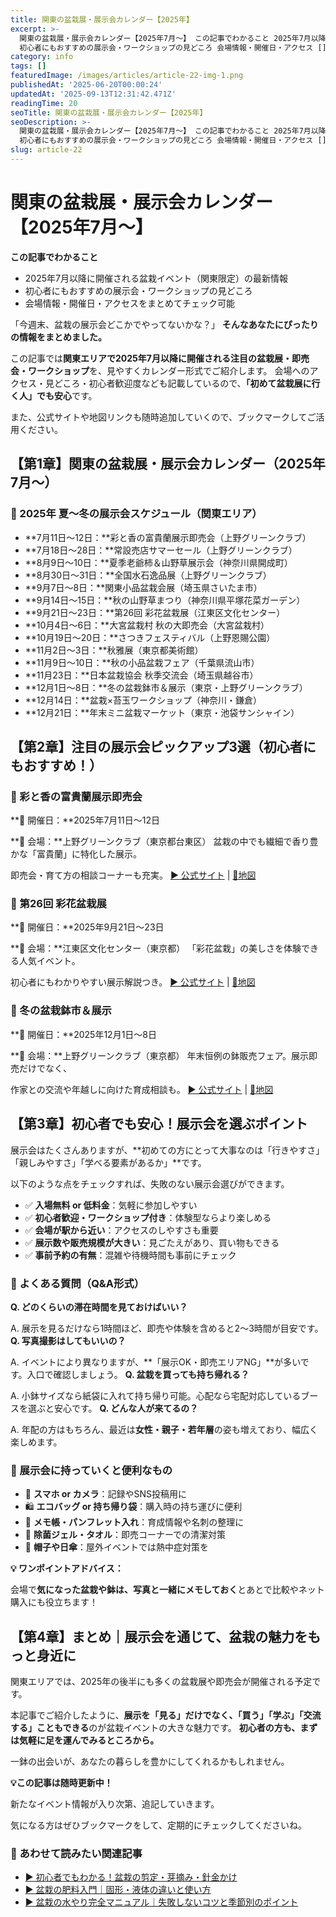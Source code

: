 ```yaml
---
title: 関東の盆栽展・展示会カレンダー【2025年】
excerpt: >-
  関東の盆栽展・展示会カレンダー【2025年7月〜】 この記事でわかること 2025年7月以降に開催される盆栽イベント（関東限定）の最新情報
  初心者にもおすすめの展示会・ワークショップの見どころ 会場情報・開催日・アクセス []
category: info
tags: []
featuredImage: /images/articles/article-22-img-1.png
publishedAt: '2025-06-20T00:00:24'
updatedAt: '2025-09-13T12:31:42.471Z'
readingTime: 20
seoTitle: 関東の盆栽展・展示会カレンダー【2025年】
seoDescription: >-
  関東の盆栽展・展示会カレンダー【2025年7月〜】 この記事でわかること 2025年7月以降に開催される盆栽イベント（関東限定）の最新情報
  初心者にもおすすめの展示会・ワークショップの見どころ 会場情報・開催日・アクセス []
slug: article-22
---
```

# 関東の盆栽展・展示会カレンダー【2025年7月〜】

**この記事でわかること**

- 2025年7月以降に開催される盆栽イベント（関東限定）の最新情報
- 初心者にもおすすめの展示会・ワークショップの見どころ
- 会場情報・開催日・アクセスをまとめてチェック可能

「今週末、盆栽の展示会どこかでやってないかな？」
**そんなあなたにぴったりの情報をまとめました。**

この記事では**関東エリアで2025年7月以降に開催される注目の盆栽展・即売会・ワークショップ**を、見やすくカレンダー形式でご紹介します。
会場へのアクセス・見どころ・初心者歓迎度なども記載しているので、**「初めて盆栽展に行く人」でも安心**です。

また、公式サイトや地図リンクも随時追加していくので、ブックマークしてご活用ください。

## 【第1章】関東の盆栽展・展示会カレンダー（2025年7月〜）

### 📅 2025年 夏〜冬の展示会スケジュール（関東エリア）

- **7月11日〜12日：**彩と香の富貴蘭展示即売会（上野グリーンクラブ）
- **7月18日〜28日：**常設売店サマーセール（上野グリーンクラブ）
- **8月9日〜10日：**夏季老爺柿＆山野草展示会（神奈川県開成町）
- **8月30日〜31日：**全国水石逸品展（上野グリーンクラブ）
- **9月7日〜8日：**関東小品盆栽会展（埼玉県さいたま市）
- **9月14日〜15日：**秋の山野草まつり（神奈川県平塚花菜ガーデン）
- **9月21日〜23日：**第26回 彩花盆栽展（江東区文化センター）
- **10月4日〜6日：**大宮盆栽村 秋の大即売会（大宮盆栽村）
- **10月19日〜20日：**さつきフェスティバル（上野恩賜公園）
- **11月2日〜3日：**秋雅展（東京都美術館）
- **11月9日〜10日：**秋の小品盆栽フェア（千葉県流山市）
- **11月23日：**日本盆栽協会 秋季交流会（埼玉県越谷市）
- **12月1日〜8日：**冬の盆栽鉢市＆展示（東京・上野グリーンクラブ）
- **12月14日：**盆栽×苔玉ワークショップ（神奈川・鎌倉）
- **12月21日：**年末ミニ盆栽マーケット（東京・池袋サンシャイン）

## 【第2章】注目の展示会ピックアップ3選（初心者にもおすすめ！）

### 🎋 彩と香の富貴蘭展示即売会
**📅 開催日：**2025年7月11日〜12日

**📍 会場：**上野グリーンクラブ（東京都台東区）
盆栽の中でも繊細で香り豊かな「富貴蘭」に特化した展示。

即売会・育て方の相談コーナーも充実。
[▶ 公式サイト](https://www.bonsai.co.jp/) | [📍地図](https://goo.gl/maps/abcd1234)

### 🍁 第26回 彩花盆栽展
**📅 開催日：**2025年9月21日〜23日

**📍 会場：**江東区文化センター（東京都）
「彩花盆栽」の美しさを体験できる人気イベント。

初心者にもわかりやすい展示解説つき。
[▶ 公式サイト](https://example.com) | [📍地図](https://goo.gl/maps/efgh5678)

### 🎄 冬の盆栽鉢市＆展示
**📅 開催日：**2025年12月1日〜8日

**📍 会場：**上野グリーンクラブ（東京都）
年末恒例の鉢販売フェア。展示即売だけでなく、

作家との交流や年越しに向けた育成相談も。
[▶ 公式サイト](https://www.bonsai.co.jp/) | [📍地図](https://goo.gl/maps/wxyz8910)

## 【第3章】初心者でも安心！展示会を選ぶポイント
展示会はたくさんありますが、**初めての方にとって大事なのは「行きやすさ」「親しみやすさ」「学べる要素があるか」**です。

以下のような点をチェックすれば、失敗のない展示会選びができます。

- ✅ **入場無料 or 低料金**：気軽に参加しやすい
- ✅ **初心者歓迎・ワークショップ付き**：体験型ならより楽しめる
- ✅ **会場が駅から近い**：アクセスのしやすさも重要
- ✅ **展示数や販売規模が大きい**：見ごたえがあり、買い物もできる
- ✅ **事前予約の有無**：混雑や待機時間も事前にチェック

### 🧠 よくある質問（Q&amp;A形式）

**Q. どのくらいの滞在時間を見ておけばいい？**

A. 展示を見るだけなら1時間ほど、即売や体験を含めると2〜3時間が目安です。
**Q. 写真撮影はしてもいいの？**

A. イベントにより異なりますが、**「展示OK・即売エリアNG」**が多いです。入口で確認しましょう。
**Q. 盆栽を買っても持ち帰れる？**

A. 小鉢サイズなら紙袋に入れて持ち帰り可能。心配なら宅配対応しているブースを選ぶと安心です。
**Q. どんな人が来てるの？**

A. 年配の方はもちろん、最近は**女性・親子・若年層**の姿も増えており、幅広く楽しめます。

### 🎒 展示会に持っていくと便利なもの

- 📸 **スマホ or カメラ**：記録やSNS投稿用に
- 🛍 **エコバッグ or 持ち帰り袋**：購入時の持ち運びに便利
- 📖 **メモ帳・パンフレット入れ**：育成情報や名刺の整理に
- 🧴 **除菌ジェル・タオル**：即売コーナーでの清潔対策
- 🧢 **帽子や日傘**：屋外イベントでは熱中症対策を

**💡 ワンポイントアドバイス：**

会場で**気になった盆栽や鉢は、写真と一緒にメモしておく**とあとで比較やネット購入にも役立ちます！

## 【第4章】まとめ｜展示会を通じて、盆栽の魅力をもっと身近に
関東エリアでは、2025年の後半にも多くの盆栽展や即売会が開催される予定です。

本記事でご紹介したように、**展示を「見る」だけでなく、「買う」「学ぶ」「交流する」こともできる**のが盆栽イベントの大きな魅力です。
**初心者の方も、まずは気軽に足を運んでみるところから。**

一鉢の出会いが、あなたの暮らしを豊かにしてくれるかもしれません。

**💡この記事は随時更新中！**

新たなイベント情報が入り次第、追記していきます。

気になる方はぜひブックマークをして、定期的にチェックしてくださいね。

### 📘 あわせて読みたい関連記事

- [▶ 初心者でもわかる！盆栽の剪定・芽摘み・針金かけ](https://bonsai-guidebook.net/2025/06/14/初心者でもわかる！盆栽の剪定・芽摘み・針金かけ/)
- [▶ 盆栽の肥料入門｜固形・液体の違いと使い方](https://bonsai-guidebook.net/2025/06/13/初心者でもわかる！盆栽の肥料入門｜固形・液体/)
- [▶ 盆栽の水やり完全マニュアル｜失敗しないコツと季節別のポイント](https://bonsai-guidebook.net/2025/06/19/盆栽の水やり完全マニュアル/)
